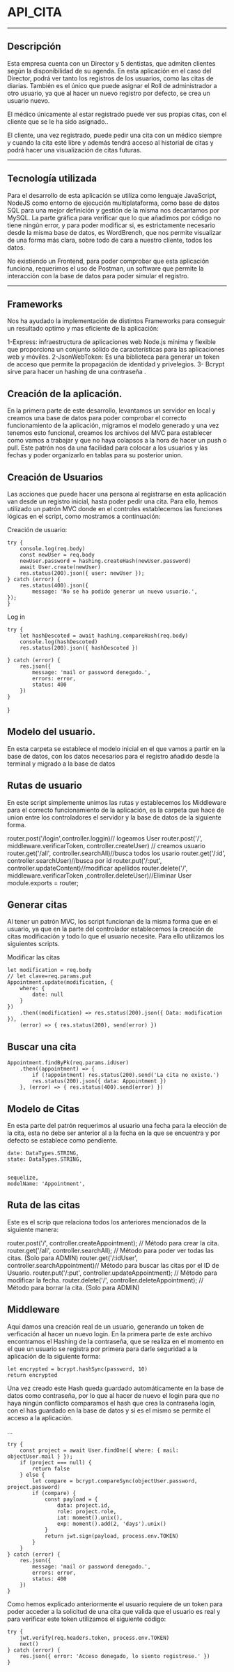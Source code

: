# API_CITA

***

## Descripción

Esta empresa cuenta con un Director y 5 dentistas, que admiten clientes según la disponibilidad de su agenda. En esta aplicación en el caso del Director, podrá ver tanto los registros de los usuarios, como las citas de diarias. También es el único que puede asignar el Roll de administrador a otro usuario, ya que al hacer un nuevo registro por defecto, se crea un usuario nuevo.

El médico únicamente al estar registrado puede ver sus propias citas, con el cliente que se le ha sido asignado..

El cliente, una vez registrado, puede pedir una cita con un médico siempre y cuando la cita esté libre y además tendrá acceso al historial de citas y podrá hacer una visualización de citas futuras.

***

## Tecnología utilizada

Para el desarrollo de esta aplicación se utiliza como lenguaje JavaScript,  NodeJS como entorno de ejecución multiplataforma, como base de datos SQL para una mejor definición y gestión de la misma nos decantamos por MySQL. La parte gráfica para verificar que lo que añadimos por código no tiene ningún error, y para poder modificar si, es estrictamente necesario desde la misma base de datos, es WordBrench, que nos permite visualizar de una forma más clara, sobre todo de cara a nuestro cliente, todos los datos.

No existiendo un Frontend, para poder comprobar que esta aplicación funciona, requerimos el uso de Postman, un software que permite la interacción con la base de datos para poder simular el registro.

***

## Frameworks

Nos ha ayudado la implementación de distintos Frameworks para conseguir un resultado optimo y mas eficiente de la aplicación:


1-Express: infraestructura de aplicaciones web Node.js mínima y flexible que proporciona un conjunto sólido de características para las aplicaciones web y móviles.
2-JsonWebToken: Es una biblioteca para generar un token de acceso  que permite la propagación de identidad y privelegios.
3- Bcrypt sirve para hacer un hashing de una contraseña .


## Creación de la aplicación.

En la primera parte de este desarrollo, levantamos un servidor en local y creamos una base de  datos para poder comprobar el correcto funcionamiento de la aplicación, migramos el modelo generado y una vez tenemos esto funcional, creamos los archivos del MVC para establecer como vamos a trabajar  y que no haya colapsos a la hora de hacer un push o pull. Este patrón nos da una facilidad para colocar a los usuarios y las fechas y poder organizarlo en tablas para su posterior union.


## Creación de Usuarios

Las acciones que puede hacer una persona al registrarse en esta aplicación van desde un registro inicial, hasta poder pedir una cita. Para ello, hemos utilizado un patrón MVC donde en el controles establecemos las funciones lógicas en el script, como mostramos a continuación:

Creación de usuario:


    try {
        console.log(req.body)
        const newUser = req.body
        newUser.password = hashing.createHash(newUser.password)
        await User.create(newUser)
        res.status(200).json({ user: newUser });
    } catch (error) {
        res.status(400).json({
            message: 'No se ha podido generar un nuevo usuario.',
    });
    }



Log in 



    try {
        let hashDescoted = await hashing.compareHash(req.body)
        console.log(hashDescoted)
        res.status(200).json({ hashDescoted })

    } catch (error) {
        res.json({
            message: 'mail or password denegado.',
            errors: error,
            status: 400
        })
    }

}

## Modelo del usuario.

En esta carpeta se establece el modelo inicial en el que vamos a partir en la base de datos, con los datos necesarios para el registro añadido desde la terminal y migrado a la base de datos



## Rutas de usuario

En este script simplemente unimos las rutas y establecemos los Middleware para el correcto funcionamiento de la aplicación, es la carpeta que hace de union entre los controladores el servidor y la base de datos de la siguiente forma.



router.post('/login',controller.loggin)// logeamos User
router.post('/', middleware.verificarToken,   controller.createUser) // creamos usuario
router.get('/all', controller.searchAll)//busca todos los usario
router.get('/:id', controller.searchUser)//busca por id
router.put('/:put', controller.updateContent)//modificar apellidos
router.delete('/', middleware.verificarToken ,controller.deleteUser)//Eliminar User
module.exports = router;


## Generar citas


Al tener un patrón MVC, los script funcionan de la misma forma que en el usuario, ya que en la parte del controlador establecemos la creación de citas modificación y todo lo que el usuario necesite. Para ello utilizamos los siguientes scripts. 

Modificar las citas




    let modification = req.body
    // let clave=req.params.put
    Appointment.update(modification, {
        where: {
            date: null
        }
    })
        .then((modification) => res.status(200).json({ Data: modification }),
        (error) => { res.status(200), send(error) })

## Buscar una cita



    Appointment.findByPk(req.params.idUser)
        .then((appointment) => {
            if (!appointment) res.status(200).send('La cita no existe.')
            res.status(200).json({ data: Appointment })
        }, (error) => { res.status(400).send(error) })



## Modelo de Citas

En esta parte del patrón requerimos al usuario una fecha para la elección de la cita, esta no debe ser anterior al a la fecha en la que se encuentra y por defecto se establece como pendiente.


    date: DataTypes.STRING,
    state: DataTypes.STRING,
    

    sequelize,
    modelName: 'Appointment',
 

## Ruta de las citas

Este es el scrip que relaciona todos los anteriores mencionados de la siguiente manera:

router.post('/', controller.createAppointment); // Método para crear la cita.
router.get('/all', controller.searchAll); // Método para poder ver todas las citas. (Solo para ADMIN)
router.get('/:idUser', controller.searchAppointment)// Método para buscar las citas por el ID de Usuario.
router.put('/:put', controller.updateAppointment); // Método para modificar la fecha.
router.delete('/', controller.deleteAppointment); // Método para borrar la cita. (Solo para ADMIN)

## Middleware

Aquí damos una creación real de un usuario, generando un token de verficación al hacer un nuevo login. En la primera parte de este archivo encontramos el Hashing de la contraseña, que se realiza en el momento en el que un usuario se registra por primera para darle seguridad a la aplicación de la siguiente forma:

    let encrypted = bcrypt.hashSync(password, 10)
    return encrypted

Una vez creado este Hash queda guardado automáticamente en la base de datos como contraseña, por lo que al hacer de nuevo el login para que no haya ningún conflicto comparamos el hash que crea la contraseña login, con el has guardado en la base de datos y si es el mismo se permite el acceso a la aplicación.

…


    try {
        const project = await User.findOne({ where: { mail: objectUser.mail } });
        if (project === null) {
            return false
        } else {
            let compare = bcrypt.compareSync(objectUser.password, project.password)
            if (compare) {
                const payload = {
                    data: project.id,
                    role: project.role,
                    iat: moment().unix(),
                    exp: moment().add(2, 'days').unix()
                }
                return jwt.sign(payload, process.env.TOKEN)
            }
        }
    } catch (error) {
        res.json({
            message: 'mail or password denegado.',
            errors: error,
            status: 400
        })
    }





Como hemos explicado anteriormente el usuario requiere de un token para poder acceder a la solicitud de una cita que valida que el usuario es real y para verificar este token utilizamos el siguiente código:




    try {
        jwt.verify(req.headers.token, process.env.TOKEN)
        next()
    } catch (error) {
        res.json({ error: 'Acceso denegado, lo siento registrese.' })
    }
